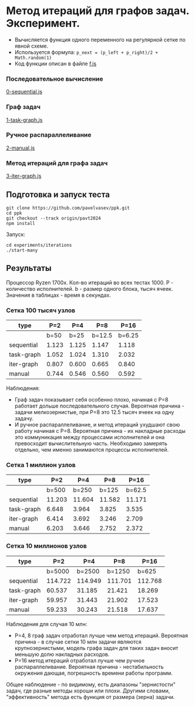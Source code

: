 # Метод итераций для графов задач. Эксперимент.

* Вычисляется функция одного переменного на регулярной сетке по явной схеме.
* Используется формула: `p_next = (p_left + p_right)/2 + Math.random(1)`
* Код функции описан в файле [f.js](f.js)

### Последовательное вычисление
[0-sequential.js](0-sequential.js) 

### Граф задач
[1-task-graph.js](1-task-graph.js) 

### Ручное распараллеливание
[2-manual.js](2-manual.js)

### Метод итераций для графа задач
[3-iter-graph.js](3-iter-graph.js) 

## Подготовка и запуск теста

```
git clone https://github.com/pavelvasev/ppk.git
cd ppk
git checkout --track origin/pavt2024
npm install
```

Запуск:
```
cd experiments/iterations
./start-many
```

## Результаты

Процессор Ryzen 1700x.
Кол-во итераций во всех тестах 1000.
P - количество исполнителей.
b - размер одного блока, тысяч ячеек.
Значения в таблицах - время в секундах.

### Сетка 100 тысяч узлов

| type       | P=2    | P=4    | P=8    | P=16   |
| ---------- | ------ | ------ | ------ | ------ |
|            | b=50   | b=25   | b=12.5 | b=6.25 |
| sequential | 1.123  | 1.125  | 1.147  | 1.118  |
| task-graph | 1.052  | 1.024  | 1.310  | 2.032  |
| iter-graph | 0.807  | 0.600  | 0.665  | 0.840  |
| manual     | 0.744  | 0.546  | 0.560  | 0.592  |

Наблюдения:
* Граф задач показывает себя особенно плохо, начиная с P=8 работает дольше последовательного случая. Вероятная причина - задачи мелкозернистые, при P=8 это 12.5 тысяч ячеек на одну задачу.
* И ручное распараллеливание, и метод итераций ухудшают свою работу начиная с P=8.
Вероятная причина - их накладные расходы это коммуникация между процессами исполнителей и она превосходит вычислительную часть. Необходимо замерять отдельно, чем именно занимаются процессы исполнителей.

### Сетка 1 миллион узлов

| type       | P=2    | P=4    | P=8    | P=16   |
| ---------- | ------ | ------ | ------ | ------ |
|            | b=500  | b=250  | b=125  | b=62.5 |
| sequential | 11.203 | 11.604 | 11.582 | 11.171 |
| task-graph | 6.648  | 3.964  | 3.825  | 3.535  |
| iter-graph | 6.414  | 3.692  | 3.246  | 2.709  |
| manual     | 6.203  | 3.646  | 2.752  | 2.372  |

### Сетка 10 миллионов узлов

| type       | P=2     | P=4     | P=8     | P=16     |
| ---------- | ------- | ------- | ------- | -------- |
|            | b=5000  | b=2500  | b=1250  | b=625    |
| sequential | 114.722 | 114.949 | 111.701 | 112.768  |
| task-graph | 60.537  | 31.185  | 21.421  | 18.269   |
| iter-graph | 59.957  | 31.443  | 21.902  | 17.523   |
| manual     | 59.233  | 30.243  | 21.518  | 17.637   |

Наблюдения для случая 10 млн:
* P=4, 8 граф задач отработал лучше чем метод итераций. Вероятная причина - в случае сетки 10 млн задачи являются крупнозернистыми, модель графа задач для таких задач вносит меньшую долю накладных расходов.
* P=16 метод итераций отработал лучше чем ручное распараллеливание. Вероятная причина - нестабильность окружения дающая, погрешность времени работы программ.

Общее наблюдение - по видимому, есть диапазоны "зернистости" задач, где разные методы хороши или плохи. Другими словами, "эффективность" метода есть функция от размера (зерна) задачи.